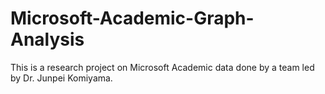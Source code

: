 # Microsoft-Academic-Graph-Analysis
This is a research project on Microsoft Academic data done by a team led by Dr. Junpei Komiyama.
